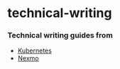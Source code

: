 # technical-writing
### Technical writing guides from

- [Kubernetes](https://kubernetes.io/docs/contribute/style/style-guide/)
- [Nexmo](https://developer.nexmo.com/contribute/guides/writing-style-guide)
